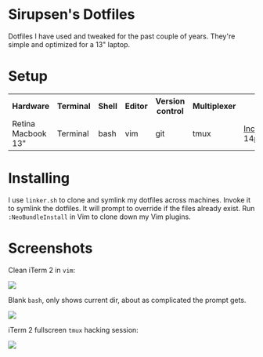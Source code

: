 # Sirupsen's Dotfiles

Dotfiles I have used and tweaked for the past couple of years. They're simple
and optimized for a 13" laptop.

# Setup

<table>
  <tr>
    <th>Hardware</th>
    <th>Terminal</th>
    <th>Shell</th>
    <th>Editor</th>
    <th>Version control</th>
    <th>Multiplexer</th>
    <th>Font</th>
  </tr>
  <tr>
    <td>Retina Macbook 13"</td>
    <td>Terminal</td>
    <td>bash</td>
    <td>vim</td>
    <td>git</td>
    <td>tmux</td>
    <td><a href="http://www.levien.com/type/myfonts/inconsolata.html">Inconsolata</a> 14pt</td>
  </tr>
</table>

# Installing

I use `linker.sh` to clone and symlink my dotfiles across machines. Invoke it to
symlink the dotfiles. It will prompt to override if the files already exist. Run
`:NeoBundleInstall` in Vim to clone down my Vim plugins.

# Screenshots

Clean iTerm 2 in `vim`:

![](http://i.imgur.com/dCCtqGy.png)

Blank `bash`, only shows current dir, about as complicated the prompt gets.

![](http://i.imgur.com/yLrooPJ.png)

iTerm 2 fullscreen `tmux` hacking session:

![](http://i.imgur.com/Xfr6tbI.png)
